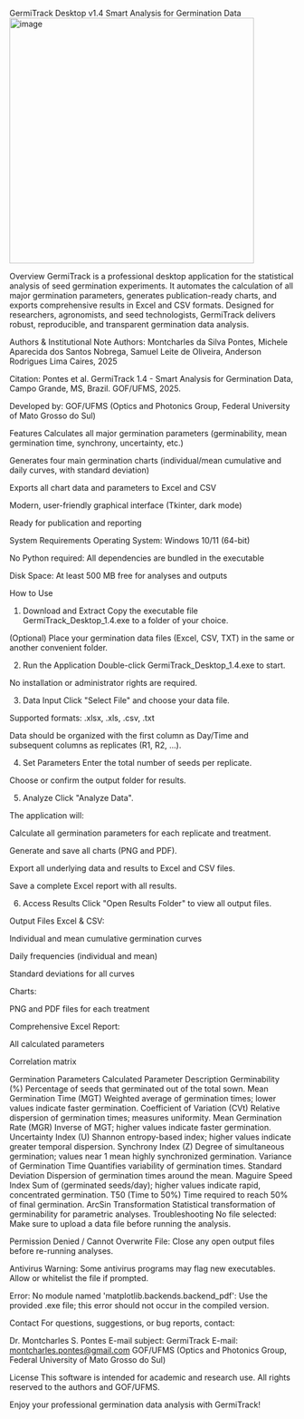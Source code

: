 GermiTrack Desktop v1.4
Smart Analysis for Germination Data
<img width="432" height="433" alt="image" src="https://github.com/user-attachments/assets/5f7683f7-a413-49c1-9684-9fa179b6a625" />

Overview
GermiTrack is a professional desktop application for the statistical analysis of seed germination experiments. It automates the calculation of all major germination parameters, generates publication-ready charts, and exports comprehensive results in Excel and CSV formats. Designed for researchers, agronomists, and seed technologists, GermiTrack delivers robust, reproducible, and transparent germination data analysis.

Authors & Institutional Note
Authors: Montcharles da Silva Pontes, Michele Aparecida dos Santos Nobrega, Samuel Leite de Oliveira, Anderson Rodrigues Lima Caires, 2025

Citation: Pontes et al. GermiTrack 1.4 - Smart Analysis for Germination Data, Campo Grande, MS, Brazil. GOF/UFMS, 2025.

Developed by: GOF/UFMS (Optics and Photonics Group, Federal University of Mato Grosso do Sul)

Features
Calculates all major germination parameters (germinability, mean germination time, synchrony, uncertainty, etc.)

Generates four main germination charts (individual/mean cumulative and daily curves, with standard deviation)

Exports all chart data and parameters to Excel and CSV

Modern, user-friendly graphical interface (Tkinter, dark mode)

Ready for publication and reporting


System Requirements
Operating System: Windows 10/11 (64-bit)

No Python required: All dependencies are bundled in the executable

Disk Space: At least 500 MB free for analyses and outputs

How to Use
1. Download and Extract
Copy the executable file GermiTrack_Desktop_1.4.exe to a folder of your choice.

(Optional) Place your germination data files (Excel, CSV, TXT) in the same or another convenient folder.

2. Run the Application
Double-click GermiTrack_Desktop_1.4.exe to start.

No installation or administrator rights are required.

3. Data Input
Click "Select File" and choose your data file.

Supported formats: .xlsx, .xls, .csv, .txt

Data should be organized with the first column as Day/Time and subsequent columns as replicates (R1, R2, ...).

4. Set Parameters
Enter the total number of seeds per replicate.

Choose or confirm the output folder for results.

5. Analyze
Click "Analyze Data".

The application will:

Calculate all germination parameters for each replicate and treatment.

Generate and save all charts (PNG and PDF).

Export all underlying data and results to Excel and CSV files.

Save a complete Excel report with all results.

6. Access Results
Click "Open Results Folder" to view all output files.

Output Files
Excel & CSV:

Individual and mean cumulative germination curves

Daily frequencies (individual and mean)

Standard deviations for all curves

Charts:

PNG and PDF files for each treatment

Comprehensive Excel Report:

All calculated parameters

Correlation matrix

Germination Parameters Calculated
Parameter	Description
Germinability (%)	Percentage of seeds that germinated out of the total sown.
Mean Germination Time (MGT)	Weighted average of germination times; lower values indicate faster germination.
Coefficient of Variation (CVt)	Relative dispersion of germination times; measures uniformity.
Mean Germination Rate (MGR)	Inverse of MGT; higher values indicate faster germination.
Uncertainty Index (U)	Shannon entropy-based index; higher values indicate greater temporal dispersion.
Synchrony Index (Z)	Degree of simultaneous germination; values near 1 mean highly synchronized germination.
Variance of Germination Time	Quantifies variability of germination times.
Standard Deviation	Dispersion of germination times around the mean.
Maguire Speed Index	Sum of (germinated seeds/day); higher values indicate rapid, concentrated germination.
T50 (Time to 50%)	Time required to reach 50% of final germination.
ArcSin Transformation	Statistical transformation of germinability for parametric analyses.
Troubleshooting
No file selected:
Make sure to upload a data file before running the analysis.

Permission Denied / Cannot Overwrite File:
Close any open output files before re-running analyses.

Antivirus Warning:
Some antivirus programs may flag new executables. Allow or whitelist the file if prompted.

Error: No module named 'matplotlib.backends.backend_pdf':
Use the provided .exe file; this error should not occur in the compiled version.

Contact
For questions, suggestions, or bug reports, contact:

Dr. Montcharles S. Pontes
E-mail subject: GermiTrack
E-mail: montcharles.pontes@gmail.com
GOF/UFMS (Optics and Photonics Group, Federal University of Mato Grosso do Sul)


License
This software is intended for academic and research use.
All rights reserved to the authors and GOF/UFMS.

Enjoy your professional germination data analysis with GermiTrack!
